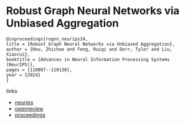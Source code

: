# Robust Graph Neural Networks via Unbiased Aggregation

```
@inproceedings{rugnn_neurips24,
title = {Robust Graph Neural Networks via Unbiased Aggregation},
author = {Hou, Zhichao and Feng, Ruiqi and Derr, Tyler and Liu, Xiaorui},
booktitle = {Advances in Neural Information Processing Systems (NeurIPS)},
pages = {110097--110130},
year = {2024}
}
```

links
- [neurips](https://nips.cc/Conferences/2024/Schedule?showEvent=94303)
- [openreview](https://openreview.net/forum?id=dz6ex9Ee0Q)
- [proceedings](https://papers.nips.cc//paper_files/paper/2024/hash/c6e31f86c1eb8dfc05190cf15ed52064-Abstract-Conference.html)
